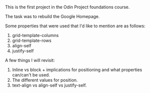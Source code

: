 This is the first project in the Odin Project foundations course.

The task was to rebuild the Google Homepage.

Some properties that were used that I'd like to mention are as follows:

1. grid-template-columns
2. grid-template-rows
3. align-self
4. justify-self

A few things I will revisit:

1. Inline vs block + implications for positioning and what properties can/can't be used.
2. The different values for position.
3. text-align vs align-self vs justify-self.